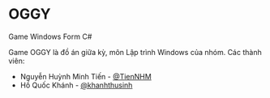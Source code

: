 # OGGY
Game Windows Form C#

Game OGGY là đồ án giữa kỳ, môn Lập trình Windows của nhóm.
Các thành viên:
- Nguyễn Huỳnh Minh Tiến - [@TienNHM](https://github.com/TienNHM)
- Hồ Quốc Khánh - [@khanhthusinh](https://github.com/khanhthusinh)
